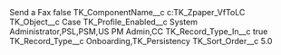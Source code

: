 <?xml version="1.0" encoding="UTF-8"?>
<CustomMetadata xmlns="http://soap.sforce.com/2006/04/metadata" xmlns:xsi="http://www.w3.org/2001/XMLSchema-instance" xmlns:xsd="http://www.w3.org/2001/XMLSchema">
    <label>Send a Fax</label>
    <protected>false</protected>
    <values>
        <field>TK_ComponentName__c</field>
        <value xsi:type="xsd:string">c:TK_Zpaper_VfToLC</value>
    </values>
    <values>
        <field>TK_Object__c</field>
        <value xsi:type="xsd:string">Case</value>
    </values>
    <values>
        <field>TK_Profile_Enabled__c</field>
        <value xsi:type="xsd:string">System Administrator,PSL,PSM,US PM Admin,CC</value>
    </values>
    <values>
        <field>TK_Record_Type_In__c</field>
        <value xsi:type="xsd:boolean">true</value>
    </values>
    <values>
        <field>TK_Record_Type__c</field>
        <value xsi:type="xsd:string">Onboarding,TK_Persistency</value>
    </values>
    <values>
        <field>TK_Sort_Order__c</field>
        <value xsi:type="xsd:double">5.0</value>
    </values>
</CustomMetadata>
